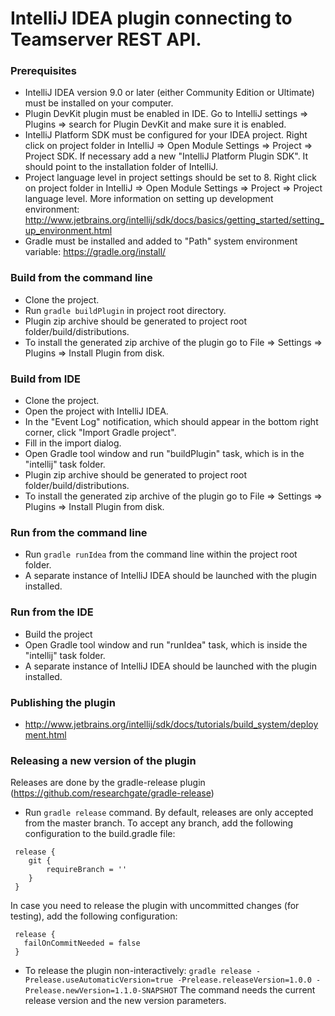 # IntelliJ IDEA plugin connecting to Teamserver REST API. #

### Prerequisites ###
* IntelliJ IDEA version 9.0 or later (either Community Edition or Ultimate) must be installed on your computer.
* Plugin DevKit plugin must be enabled in IDE. Go to IntelliJ settings => Plugins => search for Plugin DevKit and make sure it is enabled.
* IntelliJ Platform SDK must be configured for your IDEA project. Right click on project folder in IntelliJ => Open Module Settings => Project => Project SDK.
If necessary add a new "IntelliJ Platform Plugin SDK". It should point to the installation folder of IntelliJ.
* Project language level in project settings should be set to 8. Right click on project folder in IntelliJ => Open Module Settings => Project => Project language level.
More information on setting up development environment: http://www.jetbrains.org/intellij/sdk/docs/basics/getting_started/setting_up_environment.html
* Gradle must be installed and added to "Path" system environment variable: https://gradle.org/install/

### Build from the command line ###
* Clone the project.
* Run <code>gradle buildPlugin</code> in project root directory.
* Plugin zip archive should be generated to project root folder/build/distributions.
* To install the generated zip archive of the plugin go to File => Settings => Plugins => Install Plugin from disk.

### Build from IDE ###
* Clone the project.
* Open the project with IntelliJ IDEA.
* In the "Event Log" notification, which should appear in the bottom right corner, click "Import Gradle project".
* Fill in the import dialog.
* Open Gradle tool window and run "buildPlugin" task, which is in the "intellij" task folder.
* Plugin zip archive should be generated to project root folder/build/distributions.
* To install the generated zip archive of the plugin go to File => Settings => Plugins => Install Plugin from disk.

### Run from the command line ###
* Run ``` gradle runIdea ``` from the command line within the project root folder.
* A separate instance of IntelliJ IDEA should be launched with the plugin installed.

### Run from the IDE ### 
* Build the project
* Open Gradle tool window and run "runIdea" task, which is inside the "intellij" task folder.
* A separate instance of IntelliJ IDEA should be launched with the plugin installed.

### Publishing the plugin ###
* http://www.jetbrains.org/intellij/sdk/docs/tutorials/build_system/deployment.html

### Releasing a new version of the plugin ###
Releases are done by the gradle-release plugin (https://github.com/researchgate/gradle-release)
* Run ``` gradle release ``` command. By default, releases are only accepted from the master branch.
To accept any branch, add the following configuration to the build.gradle file: 
``` 
 release {
    git {
        requireBranch = ''
    }
 }
 ```
 In case you need to release the plugin with uncommitted changes (for testing), add the following configuration:
 ``` 
  release {
    failOnCommitNeeded = false
  }
  ```
* To release the plugin non-interactively: ``` gradle release -Prelease.useAutomaticVersion=true -Prelease.releaseVersion=1.0.0 -Prelease.newVersion=1.1.0-SNAPSHOT ```
The command needs the current release version and the new version parameters.